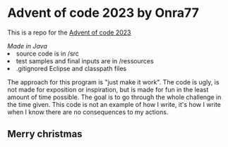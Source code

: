 <h1>Advent of code 2023 by Onra77</h1>
<p>This is a repo for the <a href="https://adventofcode.com/2023">Advent of code 2023</a></p>
<i>Made in Java</i>
<li>source code is in /src</li>
<li>test samples and final inputs are in /ressources</li>
<li>.gitignored Eclipse and classpath files</li>

<p>The approach for this program is "just make it work". The code is ugly, is not made for exposition or inspiration, but is made for fun in the least amount of time possible.
The goal is to go through the whole challenge in the time given. This code is not an example of how I write, it's how I write when I know there are no consequences to my actions.</p>
<h2>Merry christmas</h2>
